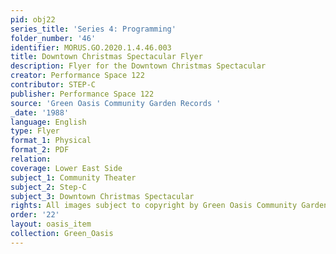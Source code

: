 ```yaml
---
pid: obj22
series_title: 'Series 4: Programming'
folder_number: '46'
identifier: MORUS.GO.2020.1.4.46.003
title: Downtown Christmas Spectacular Flyer
description: Flyer for the Downtown Christmas Spectacular
creator: Performance Space 122
contributor: STEP-C
publisher: Performance Space 122
source: 'Green Oasis Community Garden Records '
_date: '1988'
language: English
type: Flyer
format_1: Physical
format_2: PDF
relation:
coverage: Lower East Side
subject_1: Community Theater
subject_2: Step-C
subject_3: Downtown Christmas Spectacular
rights: All images subject to copyright by Green Oasis Community Garden, Inc.
order: '22'
layout: oasis_item
collection: Green_Oasis
---
```

